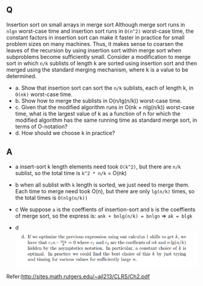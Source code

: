## Q
Insertion sort on small arrays in merge sort Although merge sort runs in `nlgn` worst-case time and insertion sort runs in `O(n^2)` worst-case time, the constant factors in insertion sort can make it faster in practice for small problem sizes on many machines. Thus, it makes sense to coarsen the leaves of the recursion by using insertion sort within merge sort when subproblems become sufficiently small. Consider a modification to merge sort in
which `n/k` sublists of length k are sorted using insertion sort and then merged using the standard merging mechanism, where k is a value to be determined.
* a. Show that insertion sort can sort the `n/k` sublists, each of length k, in `O(nk)` worst-case time.
* b. Show how to merge the sublists in O(n/lg(n/k)) worst-case time.
* c. Given that the modified algorithm runs in O(nk + nlg(n/k)) worst-case time, what is the largest value of k as a function of n for which the modified algorithm has the same running time as standard merge sort, in terms of O-notation?
* d. How should we choose k in practice?

## A
*  a
insert-sort k length elements need took `O(k^2)`, but there are `n/k` sublist, so the total time is `k^2 * n/k` = O(nk)

*  b
when all sublist with `k` length is sorted, we just need to merge them. Each time to merge need took O(n), but there are only `lg(n/k)` times, so the total times is `O(nlg(n/k))`

* c
We suppose `a` is the coeffients of insertion-sort and `b` is the coeffients of merge sort, so the express is:
`ank + bnlg(n/k) = bnlgn` => `ak = blgk`

* d
![](https://raw.githubusercontent.com/KnewHow/FPAlgorithms/master/problem-solution/chapter02-basic-algorithms/img/p-2-1.png)

Refer:http://sites.math.rutgers.edu/~ajl213/CLRS/Ch2.pdf
